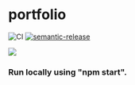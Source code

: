 # portfolio
![CI](https://github.com/1itachi/portfolio/actions/workflows/deploy.yml/badge.svg)
[![semantic-release](https://img.shields.io/badge/%20%20%F0%9F%93%A6%F0%9F%9A%80-semantic--release-e10079.svg)](https://github.com/semantic-release/semantic-release)

<a href="https://github.com/itachi1994/portfolio/graphs/contributors">
  <img src="https://contrib.rocks/image?repo=1itachi/portfolio" />
</a>



### Run locally using "npm start".
